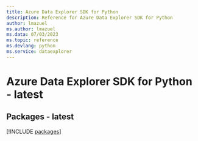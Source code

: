 ```yaml
---
title: Azure Data Explorer SDK for Python
description: Reference for Azure Data Explorer SDK for Python
author: lmazuel
ms.author: lmazuel
ms.data: 07/03/2023
ms.topic: reference
ms.devlang: python
ms.service: dataexplorer
---
```

# Azure Data Explorer SDK for Python - latest
## Packages - latest
[!INCLUDE [packages](data-explorer-index.md)]